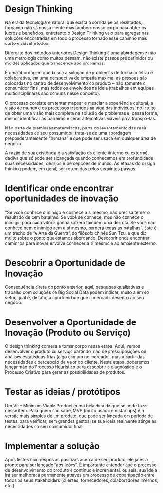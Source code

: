 # Design Thinking

Na era da tecnologia é natural que exista a corrida pelos resultados, forçando não só nossa mente mas também nosso corpo para obter os lucros e benefícios, entretanto o Design Thinking veio para agregar nas soluções encontradas em todo o processo tornado esse caminho mais curto e viável a todos.

Diferente dos métodos anteriores Design Thinking é uma abordagem e não uma metrologia como muitos pensam, não existe passos pré definidos ou moldes aplicados que transcende aos problemas.

É uma abordagem que busca a solução de problemas de forma coletiva e colaborativa, em uma perspectiva de empatia máxima,  as pessoas são colocadas no centro de desenvolvimento do produto – não somente o consumidor final, mas todos os envolvidos na ideia (trabalhos em equipes multidisciplinares são comuns nesse conceito). 

O processo consiste em tentar mapear e mesclar a experiência cultural, a visão de mundo e os processos inseridos na vida dos indivíduos, no intuito de obter uma visão mais completa na solução de problemas e, dessa forma, melhor identificar as barreiras e gerar alternativas viáveis para transpô-las.

 Não parte de premissas matemáticas, parte do levantamento das reais necessidades de seu consumidor; trata-se de uma abordagem preponderantemente “humana” e que pode ser usada em qualquer área de negócio.

A razão de sua existência é a satisfação do cliente (interno ou externo), dádiva que só pode ser alcançada quando conhecemos em profundidade suas necessidades, desejos e percepções de mundo. As etapas do design thinking podem, em geral, ser resumidas pelos seguintes passos:

# Identificar onde encontrar oportunidades de inovação

“Se você conhece o inimigo e conhece a si mesmo, não precisa temer o resultado de cem batalhas. Se você se conhece, mas não conhece o inimigo, para cada vitória ganha sofrerá também uma derrota. Se você não conhece nem o inimigo nem a si mesmo, perderá todas as batalhas”. Este é um trecho de “A Arte da Guerra”, do filósofo chinês Sun Tzu, e que diz muito sobre o ponto que estamos abordando. Descobrir onde encontrar caminhos para inovar envolve conhecer a si mesmo e ao ambiente externo.

# Descobrir a Oportunidade de Inovação

Consequência direta do ponto anterior, aqui, pesquisas qualitativas e trabalho com soluções de Big Social Data podem indicar, muito além do setor, qual é, de fato, a oportunidade que o mercado desenha ao seu negócio.

 # Desenvolver a Oportunidade de Inovação (Produto ou Serviço)

O design thinking começa a tomar corpo nessa etapa. Aqui, iremos desenvolver o produto ou serviço partindo, não de pressuposições ou análises estatísticas frias (algo comum no mercado), mas a partir das necessidades e percepção de valor do cliente. Nesta etapa, poderemos lançar mão do Processo Heurístico para descobrir o diagnóstico e o Processo Criativo para gerar as possibilidades de produtos.

 # Testar as ideias / protótipos

Um VP – Minimum Viable Product éuma bela dica do que se pode fazer nesse item. Para quem não sabe, MVP (muito usado em startups) é a versão mais simples de um produto, que pode ser lançada em período de testes, para verificar, sem grandes gastos, se sua ideia realmente atinge as necessidades do seu consumidor final.


# Implementar a solução

Após testes com respostas positivas acerca de seu produto, ele já está pronto para ser lançado “aos leões”. É importante entender que o processo de desenvolvimento do produto é contínuo e incremental, ou seja, sua ideia irá ser melhorada permanente através um processo de copartipação entre todos os seus stakeholders (clientes, fornecedores, colaboradores internos, etc.).